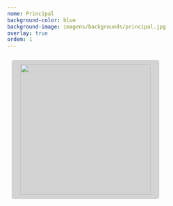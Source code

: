 ```yaml
---
nome: Principal
background-color: blue
background-image: imagens/backgrounds/principal.jpg
overlay: true
ordem: 1
---
```


  <img src="/imagens/logos/ijusplab.png" height="300" style="background-color: lightgrey; margin: 10px; padding: 10px 20px; border-radius: 5px;">

